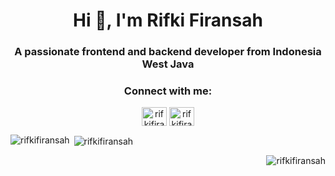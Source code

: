 <h1 align="center">Hi 👋, I'm Rifki Firansah</h1>
<h3 align="center">A passionate frontend and backend developer from Indonesia West Java</h3>

<h3 align="center">Connect with me:</h3>
<p align="center">
<a href="https://codepen.io/rifkifiransah" target="blank"><img align="center" src="https://raw.githubusercontent.com/rahuldkjain/github-profile-readme-generator/master/src/images/icons/Social/codepen.svg" alt="rifkifiransah" height="30" width="40" /></a>
<a href="https://fb.com/rifkifiransah" target="blank"><img align="center" src="https://raw.githubusercontent.com/rahuldkjain/github-profile-readme-generator/master/src/images/icons/Social/facebook.svg" alt="rifkifiransah" height="30" width="40" /></a>
<!-- <a href="https://instagram.com/505rfiransah.nt" target="blank"><img align="center" src="https://raw.githubusercontent.com/rahuldkjain/github-profile-readme-generator/master/src/images/icons/Social/instagram.svg" alt="505rfiransah.nr" height="30" width="40" /></a> -->
</p>


<p><img align="left" src="https://github-readme-stats.vercel.app/api/top-langs?username=rifkifiransah&show_icons=true&locale=en&layout=compact" alt="rifkifiransah" /></p>

<p>&nbsp;<img align="center" src="https://github-readme-stats.vercel.app/api?username=rifkifiransah&show_icons=true&locale=en" alt="rifkifiransah" /></p>

<p><img align="right" src="https://github-readme-streak-stats.herokuapp.com/?user=rifkifiransah&" alt="rifkifiransah" /></p>
